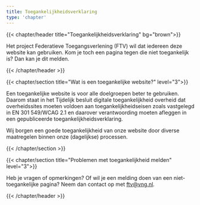 ```yaml
---
title: Toegankelijkheidsverklaring
type: 'chapter'
---
```

{{< chapter/header title="Toegankelijkheidsverklaring" bg="brown">}}

Het project Federatieve Toegangsverlening (FTV) wil dat iedereen deze website kan gebruiken. Kom je toch een pagina tegen die niet toegankelijk is? Dan kan je dit melden.

{{< /chapter/header >}}

{{< chapter/section title="Wat is een toegankelijke website?" level="3">}}

Een toegankelijke website is voor alle doelgroepen beter te gebruiken. Daarom staat in het Tijdelijk besluit digitale toegankelijkheid overheid dat overheidssites moeten voldoen aan toegankelijkheidseisen zoals vastgelegd in EN 301 549/WCAG 2.1 en daarover verantwoording moeten afleggen in een gepubliceerde toegankelijkheidsverklaring.

Wij borgen een goede toegankelijkheid van onze website door diverse maatregelen binnen onze (dagelijkse) processen.

{{< /chapter/section >}}

{{< chapter/section title="Problemen met toegankelijkheid melden" level="3">}}

Heb je vragen of opmerkingen? Of wil je een melding doen van een niet-toegankelijke pagina? Neem dan contact op met [ftv@vng.nl](mailto:ftv@vng.nl).

{{< /chapter/header >}}

